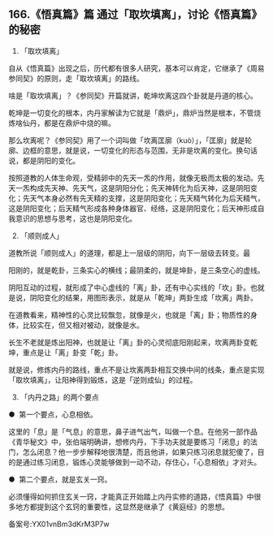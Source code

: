## 166.《悟真篇》篇 通过「取坎填离」，讨论《悟真篇》的秘密
1. 「取坎填离」


自从《悟真篇》出现之后，历代都有很多人研究，基本可以肯定，它继承了《周易参同契》的原则，走「取坎填离」的路线。


啥是「取坎填离」？《参同契》开篇就讲，乾坤坎离这四个卦就是丹道的核心。


乾坤是一切变化的根本，内丹家解读为它就是「鼎炉」，鼎炉当然是根本，不管烧炼啥仙丹，都是在鼎炉中烧的嘛。


那么坎离呢？《参同契》用了一个词叫做「坎离匡廓（kuò）」，「匡廓」就是轮廓、边框的意思，就是说，一切变化的形态与范围，无非是坎离的变化。换句话说，都是阴阳的变化。


按照道教的人体生命观，受精卵中的先天一炁的作用，就像无极而太极的发动。先天一炁构成先天神、先天气，这是阴阳分化；先天神转化为后天神，这是阴阳变化；先天气本身必然有先天精的支撑，这是阴阳变化；先天精气转化为后天精气，这是阴阳变化；后天精气形成各种身体器官、经络，这是阴阳变化；后天神形成自我意识的思想与思考，这也是阴阳变化。


2. 「顺则成人」


道教所说「顺则成人」的道理，都是上一层级的阴阳，向下一层级去转变。最


阳刚的，就是乾卦，三条实心的横线；最阴柔的，就是坤卦，是三条空心的虚线。


阴阳互动的过程，就形成了中心虚线的「离」卦，还有中心实线的「坎」卦。也就是说，阴阳变化的结果，用图形表示，就是从「乾坤」两卦生成「坎离」两卦。


在道教看来，精神性的心灵比较飘忽，就像是火，也就是「离」卦；物质性的身体，比较实在，但又相对被动，就像是水。


长生不老就是炼出阳神，也就是让「离」卦的心灵彻底阳刚起来，坎离两卦变乾坤，重点是让「离」卦变「乾」卦。


就是说，修炼内丹的路线，重点不是让坎离两卦相互交换中间的线条，重点是实现「取坎填离」，让阳神得到锻炼，这是「逆则成仙」的过程。


3. 「内丹之路」的两个要点


●  第一个要点，心息相依。


这里的「息」是「气息」的意思，鼻子进气出气，叫做一个息。在他另一部作品《青华秘文》中，张伯端明确讲，想修内丹，下手功夫就是要练习「闭息」的法门，怎么闭息？他一步步解释地很清楚，而且他讲，如果只练习闭息就犯傻了，目的是通过练习闭息，锻炼心灵能够做到一动不动，存住心，「心息相依」才对头。


●  第二个要点，就是玄关一窍。


必须懂得如何抓住玄关一窍，才能真正开始踏上内丹实修的道路，《悟真篇》中很多地方都提到这个玄窍的重要性，这显然是继承了《黄庭经》的思想。


备案号:YX01vnBm3dKrM3P7w


